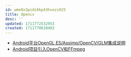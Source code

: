 ```yaml
---
id: wme8x3pidi6kp43hvozs925
title: Opencv
desc: ''
updated: 1711772532953
created: 1711770638403
---
```

- [Android平台OpenGL ES/Assimp/OpenCV/GLM集成说明](https://cloud.tencent.com/developer/article/1815227)
- [Android项目引入OpenCV和FFmpeg](https://juejin.cn/post/6951330920955641886)